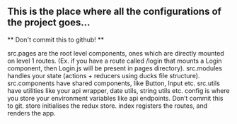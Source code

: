 ## This is the place where all the configurations of the project goes...
** Don't commit this to github! **

src.pages are the root level components, ones which are directly mounted on level 1 routes. (Ex. if you have a route called /login that mounts a Login component, then Login.js will be present in pages directory).
src.modules handles your state (actions + reducers using ducks file structure).
src.components have shared components, like Button, Input etc.
src.utils have utilities like your api wrapper, date utils, string utils etc.
config is where you store your environment variables like api endpoints. Don’t commit this to git.
store initialises the redux store.
index registers the routes, and renders the app.